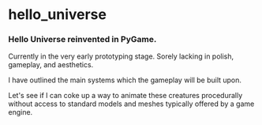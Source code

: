 # hello_universe

### Hello Universe reinvented in PyGame.

Currently in the very early prototyping stage. Sorely lacking in polish, gameplay, and aesthetics.

I have outlined the main systems which the gameplay will be built upon.

Let's see if I can coke up a way to animate these creatures procedurally without access to standard models and meshes typically offered by a game engine.

